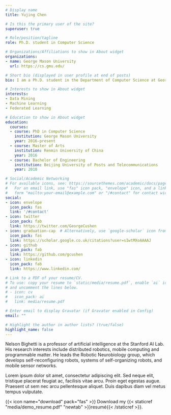 ```yaml
---
# Display name
title: Yujing Chen

# Is this the primary user of the site?
superuser: true

# Role/position/tagline
role: Ph.D. student in Computer Science

# Organizations/Affiliations to show in About widget
organizations:
- name: George Mason University
  url: https://cs.gmu.edu/

# Short bio (displayed in user profile at end of posts)
bio: I am a Ph.D. student in the Department of Computer Science at George Mason University, supervised by Prof. Huzefa Rangwala. My research interests are Data Mining, Machine Learning, Multi-task Learning, Federated Learning, and Deep Learning motivated by real-world problems in various domains with device data, especially in developing robust and efficient methods for on-device sensor data learning. 

# Interests to show in About widget
interests:
- Data Mining
- Machine Learning
- Federated Learning

# Education to show in About widget
education:
  courses:
  - course: PhD in Computer Science
    institution: George Mason University
    year: 2016-present
  - course: Master of Arts
    institution: Renmin University of China
    year: 2016
  - course: Bachelor of Engineering
    institution: Beijing University of Posts and Telecommunications
    year: 2010

# Social/Academic Networking
# For available icons, see: https://sourcethemes.com/academic/docs/page-builder/#icons
#   For an email link, use "fas" icon pack, "envelope" icon, and a link in the
#   form "mailto:your-email@example.com" or "/#contact" for contact widget.
social:
- icon: envelope
  icon_pack: fas
  link: '/#contact'
- icon: twitter
  icon_pack: fab
  link: https://twitter.com/GeorgeCushen
- icon: graduation-cap  # Alternatively, use `google-scholar` icon from `ai` icon pack
  icon_pack: fas
  link: https://scholar.google.co.uk/citations?user=sIwtMXoAAAAJ
- icon: github
  icon_pack: fab
  link: https://github.com/gcushen
- icon: linkedin
  icon_pack: fab
  link: https://www.linkedin.com/

# Link to a PDF of your resume/CV.
# To use: copy your resume to `static/media/resume.pdf`, enable `ai` icons in `params.toml`, 
# and uncomment the lines below.
# - icon: cv
#   icon_pack: ai
#   link: media/resume.pdf

# Enter email to display Gravatar (if Gravatar enabled in Config)
email: ""

# Highlight the author in author lists? (true/false)
highlight_name: false
---
```


Nelson Bighetti is a professor of artificial intelligence at the Stanford AI Lab. His research interests include distributed robotics, mobile computing and programmable matter. He leads the Robotic Neurobiology group, which develops self-reconfiguring robots, systems of self-organizing robots, and mobile sensor networks.

Lorem ipsum dolor sit amet, consectetur adipiscing elit. Sed neque elit, tristique placerat feugiat ac, facilisis vitae arcu. Proin eget egestas augue. Praesent ut sem nec arcu pellentesque aliquet. Duis dapibus diam vel metus tempus vulputate.

{{< icon name="download" pack="fas" >}} Download my {{< staticref "media/demo_resume.pdf" "newtab" >}}resumé{{< /staticref >}}.
